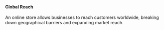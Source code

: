 #### Global Reach
An online store allows businesses to reach customers worldwide, breaking down geographical barriers and expanding market reach.